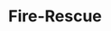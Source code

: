 ---
schema: default
title: Fire-Rescue
description: >-
  The Fire-Rescue Department protects the life and property of San Diego
  residents and visitors through a variety of safety services. Serving an area
  of approximately 343 square miles with a resident population of 1.3 million,
  Fire-Rescue operates 48 fire stations, an air operations base, two 911
  communications centers, a training facility, nine permanent lifeguard
  stations, and 30 seasonal lifeguard towers.  The major activities performed by
  the Fire-Rescue Department include fire suppression, emergency medical
  treatment and transport, technical rescue, hazardous materials response, fire
  investigation, explosives disarmament, fire safety inspection and education
  programs, equipment and facilities maintenance, boating enforcement and
  rescue, beach safety and swimmer rescue, and the operation of two 911
  communications centers.
logo: >-
  http://archive.sandiego.gov/communications/graphics/logos/cosd-logo-initials-full-color-72ppi.jpg
---